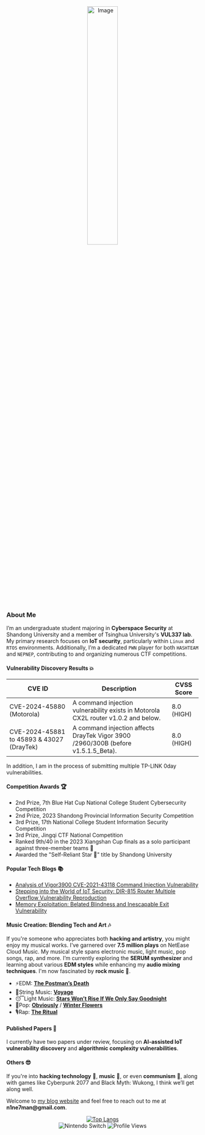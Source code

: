 <div style="text-align: center;">
    <img src="https://github.com/user-attachments/assets/c846a9ab-1f97-4756-874f-7aa9b7df3270" alt="Image" style="width: 40%; height: auto;" />
</div>

### About Me

I’m an undergraduate student majoring in **Cyberspace Security** at Shandong University and a member of Tsinghua University's **VUL337 lab**. My primary research focuses on **IoT security**, particularly within `Linux` and `RTOS` environments. Additionally, I’m a dedicated `PWN` player for both `HASHTEAM` and `NEPNEP`, contributing to and organizing numerous CTF competitions.

<div class="vulnerabilities">
    <h4>Vulnerability Discovery Results 💥</h4>
    <table class="table">
        <thead>
            <tr>
                <th>CVE ID</th>
                <th>Description</th>
                <th>CVSS Score</th>
            </tr>
        </thead>
        <tbody>
            <tr>
                <td>CVE-2024-45880 (Motorola)</td>
                <td>A command injection vulnerability exists in Motorola CX2L router v1.0.2 and below.</td>
                <td>8.0 (HIGH)</td>
            </tr>
            <tr>
                <td>CVE-2024-45881 to 45893 & 43027 (DrayTek)</td>
                <td>A command injection affects DrayTek Vigor 3900 /2960/300B (before v1.5.1.5_Beta).</td>
                <td>8.0 (HIGH)</td>
            </tr>
        </tbody>
    </table>
    <p>In addition, I am in the process of submitting multiple TP-LINK 0day vulnerabilities.</p>
</div>


<div class="awards">
    <h4>Competition Awards 🏆</h4>
    <ul>
        <li>2nd Prize, 7th Blue Hat Cup National College Student Cybersecurity Competition</li>
        <li>2nd Prize, 2023 Shandong Provincial Information Security Competition</li>
        <li>3rd Prize, 17th National College Student Information Security Competition</li>
        <li>3rd Prize, Jingqi CTF National Competition</li>
        <li>Ranked 9th/40 in the 2023 Xiangshan Cup finals as a solo participant against three-member teams 🥷</li>
        <li>Awarded the "Self-Reliant Star 🌟" title by Shandong University</li>
    </ul>
</div>


<div class="blogs">
    <h4>Popular Tech Blogs 📚</h4>
    <ul>
        <li><a href="https://bbs.kanxue.com/thread-282750.htm">Analysis of Vigor3900 CVE-2021-43118 Command Injection Vulnerability</a></li>
        <li><a href="https://www.freebuf.com/vuls/395954.html">Stepping into the World of IoT Security: DIR-815 Router Multiple Overflow Vulnerability Reproduction</a></li>
        <li><a href="https://www.freebuf.com/vuls/378598.html">Memory Exploitation: Belated Blindness and Inescapable Exit Vulnerability</a></li>
    </ul>
</div>


<div class="music">
    <h4>Music Creation: Blending Tech and Art 🎶</h4>
    <p>If you're someone who appreciates both <strong>hacking and artistry</strong>, you might enjoy my musical works. I’ve garnered over <strong>7.5 million plays</strong> on NetEase Cloud Music. My musical style spans electronic music, light music, pop songs, rap, and more. I’m currently exploring the <strong>SERUM synthesizer</strong> and learning about various <strong>EDM styles</strong> while enhancing my <strong>audio mixing techniques</strong>. I'm now fascinated by <strong>rock music</strong> 🤟.</p>

<ul>
    <li>⚡️EDM: <a href="https://music.163.com/#/song?id=2151973944"><strong>The Postman’s Death</strong></a></li>
    <li>🎻String Music: <a href="https://music.163.com/#/song?id=1819064899"><strong>Voyage</strong></a></li>
    <li>😴Light Music: <a href="https://music.163.com/#/song?id=1444808156"><strong>Stars Won’t Rise If We Only Say Goodnight</strong></a></li>
    <li>💫Pop: <a href="http://163cn.tv/yeT8Hx8"><strong>Obviously</strong></a> / <a href="https://music.163.com/#/song?id=1972432560"><strong>Winter Flowers</strong></a></li>
    <li>🎙Rap: <a href="https://music.163.com/#/song?id=2010877321"><strong>The Ritual</strong></a></li>
</ul>

<div class="papers">
    <h4>Published Papers 🧐</h4>
    <p>I currently have two papers under review, focusing on <strong>AI-assisted IoT vulnerability discovery</strong> and <strong>algorithmic complexity vulnerabilities</strong>.</p>
</div>

<div class="others">
    <h4>Others 😎</h4>
    <p>If you're into <strong>hacking technology</strong> 👿, <strong>music</strong> 🎸, or even <strong>communism</strong> 👷, along with games like Cyberpunk 2077 and Black Myth: Wukong, I think we’ll get along well.</p>
    <p>Welcome to <a href="https://www.cnblogs.com/9man">my blog website</a> and feel free to reach out to me at <strong>n1ne7man@gmail.com</strong>.</p>
</div>


<div style="text-align: center;">
    <a href="https://github.com/anuraghazra/github-readme-stats">
        <img src="https://github-readme-stats.vercel.app/api/top-langs/?username=N1nEmAn&layout=compact" alt="Top Langs" />
    </a>
</div>



<div style="text-align: center;">
    <img src="https://img.shields.io/badge/1409-uni-bluw" alt="Nintendo Switch" />
    <img src="https://komarev.com/ghpvc/?username=N1nEmAn" alt="Profile Views" />
</div>
